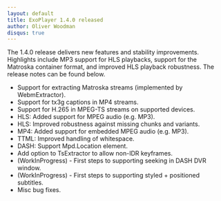 ```yaml
---
layout: default
title: ExoPlayer 1.4.0 released
author: Oliver Woodman
disqus: true
---
```


The 1.4.0 release delivers new features and stability improvements. Highlights include MP3 support
for HLS playbacks, support for the Matroska container format, and improved HLS playback robustness.
The release notes can be found below.

<!--more-->

* Support for extracting Matroska streams (implemented by WebmExtractor).
* Support for tx3g captions in MP4 streams.
* Support for H.265 in MPEG-TS streams on supported devices.
* HLS: Added support for MPEG audio (e.g. MP3).
* HLS: Improved robustness against missing chunks and variants.
* MP4: Added support for embedded MPEG audio (e.g. MP3).
* TTML: Improved handling of whitespace.
* DASH: Support Mpd.Location element.
* Add option to TsExtractor to allow non-IDR keyframes.
* (WorkInProgress) - First steps to supporting seeking in DASH DVR window.
* (WorkInProgress) - First steps to supporting styled + positioned subtitles.
* Misc bug fixes.
